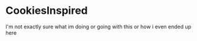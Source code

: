 # CookiesInspired

I'm not exactly sure what im doing or going with this or how i even ended up here
